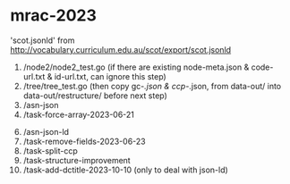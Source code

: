 # mrac-2023

'scot.jsonld' from <http://vocabulary.curriculum.edu.au/scot/export/scot.jsonld>

1. /node2/node2_test.go (if there are existing node-meta.json & code-url.txt & id-url.txt, can ignore this step)
2. /tree/tree_test.go (then copy gc-*.json & ccp-*.json, from data-out/ into data-out/restructure/ before next step)
3. /asn-json
4. /task-force-array-2023-06-21
<!-- 5. /task-remove-fields-2023-06-22 -->
6. /asn-json-ld
7. /task-remove-fields-2023-06-23
8. /task-split-ccp
9. /task-structure-improvement
10. /task-add-dctitle-2023-10-10 (only to deal with json-ld)